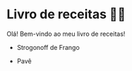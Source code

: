 # Livro de receitas :man_cook:



Olá! Bem-vindo ao meu livro de receitas!

- Strogonoff de Frango 

- Pavê 

  

